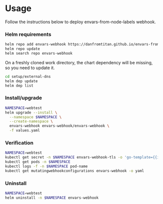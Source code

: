 # Usage

Follow the instructions below to deploy envars-from-node-labels webhook.


### Helm requirements

```bash
helm repo add envars-webhook https://danfromtitan.github.io/envars-from-node-labels/
helm repo update
helm search repo envars-webhook
```

On a freshly cloned work directory, the chart dependency will be missing, so you need to update it.

```bash
cd setup/external-dns
helm dep update
helm dep list
```


### Install/upgrade

```bash
NAMESPACE=webtest
helm upgrade --install \
  --namespace $NAMESPACE \
  --create-namespace \
  envars-webhook envars-webhook/envars-webhook \
  -f values.yaml
```


### Verification

```bash
NAMESPACE=webtest
kubectl get secret -n $NAMESPACE envars-webhook-tls -o 'go-template={{index .data "tls.crt"}}' | base64 -d | openssl x509 -text -noout
kubectl get pods -n $NAMESPACE
kubectl logs -f -n $NAMESPACE pod-name
kubectl get mutatingwebhookconfigurations envars-webhook -o yaml
```


### Uninstall
```bash
NAMESPACE=webtest
helm uninstall -n $NAMESPACE envars-webhook
```
